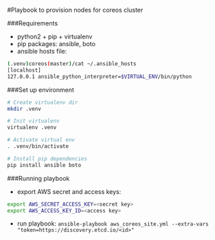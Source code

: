 #Playbook to provision nodes for coreos cluster

###Requirements

 - python2 + pip + virtualenv
 - pip packages: ansible, boto
 - ansible hosts file:

```bash
(.venv)coreos(master)/cat ~/.ansible_hosts 
[localhost]
127.0.0.1 ansible_python_interpreter=$VIRTUAL_ENV/bin/python
```

###Set up environment

```bash
# Create virtualenv dir
mkdir .venv

# Init virtualenv
virtualenv .venv

# Activate virtual env
. .venv/bin/activate

# Install pip dependencies
pip install ansible boto
```

###Running playbook

 - export AWS secret and access keys:

```bash
export AWS_SECRET_ACCESS_KEY=<secret key>
export AWS_ACCESS_KEY_ID=<access key>
```

 - run playbook: `ansible-playbook aws_coreos_site.yml --extra-vars "token=https://discovery.etcd.io/<id>"`

